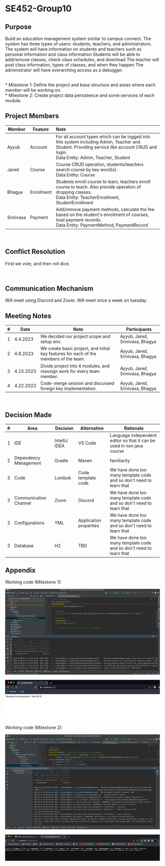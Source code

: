 # SE452-Group10

## Purpose

Build an education management system similar to campus connect. The system has three types of users: students, teachers,
and administrators. The system will have information on students and teachers such as personal information and class
information
Students will be able to add/remove classes, check class schedules, and download
The teacher will post class information, types of classes, and when they happen
The administrator will have overarching access as a debugger.

<br>
* Milestone 1: Define the project and base structure and areas where each member will be working on.<br />
* Milestone 2: Create project data persistence and some services of each module.

## Project Members

| Member    | Feature    | Note                                                                                                                                                                                      |
|-----------|------------|:------------------------------------------------------------------------------------------------------------------------------------------------------------------------------------------|
| Ayyub     | Account    | For all account types which can be logged into this system including Admin, Teacher and Student. Providing service like account CRUD and login.<br />Data Entity: Admin, Teacher, Student |
| Jared     | Course     | Course CRUD operation, students/teachers search course by key word(s).<br />Data Entity: Course                                                                                           |
| Bhagya    | Enrollment | Students enroll course to learn, teachers enroll course to teach. Also provide operation of dropping classes.<br />Data Entity: TeacherEnrollment, StudentEnrollment                      |
| Srinivasa | Payment    | Add/remove payment methods, calculate the fee based on the student's enrollment of courses, load payment records.<br />Data Entity: PaymentMethod, PaymentRecord                          |

<br/>

## Conflict Resolution

First we vote, and then roll dice.

<br/>

## Communication Mechanism

Will meet using Discord and Zoom. Will meet once a week on tuesday .

## Meeting Notes

| # | Date      | Note                                                                                   | Participants                    |
|--|-----------|----------------------------------------------------------------------------------------|---------------------------------|
| 1 | 4.4.2023  | We decided our project scope and setup env.                                            | Ayyub, Jared, Srinivasa, Bhagya |
| 2 | 4.8.2023  | We create basic project, and initial key features for each of the members of the team. | Ayyub, Jared, Srinivasa, Bhagya |
| 3 | 4.15.2023 | Divide project into 4 modules, and reassign work for every team member.                | Ayyub, Jared, Srinivasa, Bhagya |
| 4 | 4.22.2023 | Code-merge session and discussed foreign key implementation.                | Ayyub, Jared, Srinivasa, Bhagya |


<br/>

## Decision Made

| # | Area                  | Decision      | Alternative            | Rationale                                                            |
|---|-----------------------|---------------|------------------------|----------------------------------------------------------------------|
| 1 | IDE                   | IntelliJ IDEA | VS Code                | Language independent editor so that it can be used in non java course |
| 2 | Dependency Management | Gradle        | Maven                  | familiarity                                                          |
| 3 | Code                  | Lombok        | Code template code     | We have done too many template code and so don't need to learn that  |
| 3 | Communication Channel | Zoom          | Discord                | We have done too many template code and so don't need to learn that  |
| 3 | Configurations        | YML           | Application properties | We have done too many template code and so don't need to learn that  |
| 3 | Database              | H2            | TBD                    | We have done too many template code and so don't need to learn that  |

## Appendix

Working code (Milestone 1):

![img.png](src/main/resources/img/img.png)

![img_1.png](src/main/resources/img/img_1.png)

Working code (Milestone 2):

![img_2.png](src/main/resources/img/img_2.png)

![img_3.png](src/main/resources/img/img_3.png)